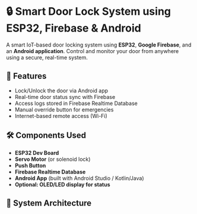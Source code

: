 # 🔒 Smart Door Lock System using ESP32, Firebase & Android

A smart IoT-based door locking system using **ESP32**, **Google Firebase**, and an **Android application**. Control and monitor your door from anywhere using a secure, real-time system.

## 📱 Features

- Lock/Unlock the door via Android app
- Real-time door status sync with Firebase
- Access logs stored in Firebase Realtime Database
- Manual override button for emergencies
- Internet-based remote access (Wi-Fi)

## 🛠️ Components Used

- **ESP32 Dev Board**
- **Servo Motor** (or solenoid lock)
- **Push Button**
- **Firebase Realtime Database**
- **Android App** (built with Android Studio / Kotlin/Java)
- **Optional: OLED/LED display for status**

## 🔗 System Architecture

